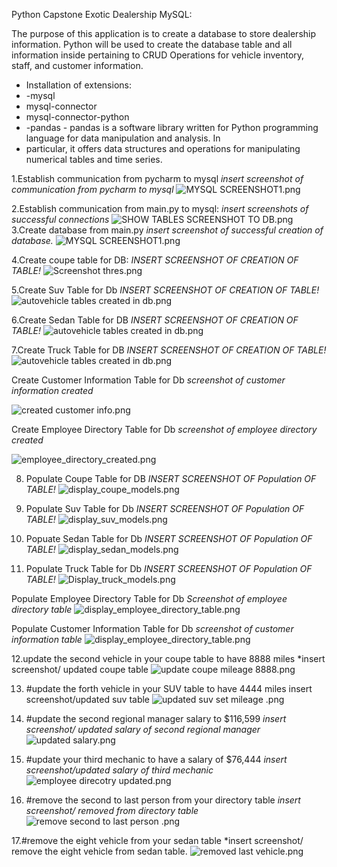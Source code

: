 Python Capstone Exotic Dealership MySQL:

The purpose of this application is to create a database to store dealership information.
Python will be used to create the database table and all information inside pertaining to 
CRUD Operations for vehicle inventory, staff, and customer information.
- Installation of extensions:
- -mysql
- mysql-connector
- mysql-connector-python
- -pandas - pandas is a software library written for Python programming language for data manipulation and analysis. In 
- particular, it offers data structures and operations for manipulating numerical tables and time series.


1.Establish communication from pycharm to mysql
*insert screenshot of communication from pycharm to mysql*
![MYSQL SCREENSHOT1.png](..%2F..%2FOneDrive%2FPictures%2FMYSQL%20SCREENSHOT1.png)

2.Establish communication from main.py to mysql:
*insert screenshots of successful connections*
![SHOW TABLES SCREENSHOT TO DB.png](..%2F..%2FOneDrive%2FPictures%2FSHOW%20TABLES%20SCREENSHOT%20TO%20DB.png)
3.Create database from main.py
*insert screenshot of successful creation of database.*
![MYSQL SCREENSHOT1.png](..%2F..%2FOneDrive%2FPictures%2FMYSQL%20SCREENSHOT1.png)

4.Create coupe table for DB:
*INSERT SCREENSHOT OF CREATION OF TABLE!*
![Screenshot thres.png](..%2F..%2FOneDrive%2FPictures%2FScreenshot%20thres.png)

5.Create Suv Table for Db
*INSERT SCREENSHOT OF CREATION OF TABLE!*
![autovehicle tables created in db.png](..%2F..%2FOneDrive%2FPictures%2Fautovehicle%20tables%20created%20in%20db.png)

6.Create Sedan Table for DB
*INSERT SCREENSHOT OF CREATION OF TABLE!*
![autovehicle tables created in db.png](..%2F..%2FOneDrive%2FPictures%2Fautovehicle%20tables%20created%20in%20db.png)

7.Create Truck Table for DB
*INSERT SCREENSHOT OF CREATION OF TABLE!*
![autovehicle tables created in db.png](..%2F..%2FOneDrive%2FPictures%2Fautovehicle%20tables%20created%20in%20db.png)


Create Customer Information Table for Db
*screenshot of customer information created*

![created customer info.png](..%2F..%2FOneDrive%2FPictures%2Fcreated%20customer%20info.png)


Create Employee Directory Table for Db
*screenshot of employee directory created*

![employee_directory_created.png](..%2F..%2FOneDrive%2FPictures%2Femployee_directory_created.png)






8. Populate Coupe Table for DB
*INSERT SCREENSHOT OF Population OF TABLE!*
![display_coupe_models.png](..%2F..%2FOneDrive%2FPictures%2Fdisplay_coupe_models.png)

   


9. Populate Suv Table for Db
*INSERT SCREENSHOT OF Population OF TABLE!*
![display_suv_models.png](..%2F..%2FOneDrive%2FPictures%2Fdisplay_suv_models.png)

10. Popuate Sedan Table for Db
*INSERT SCREENSHOT OF Population OF TABLE!*
![display_sedan_models.png](..%2F..%2FOneDrive%2FPictures%2Fdisplay_sedan_models.png)


11. Populate Truck Table for Db
*INSERT SCREENSHOT OF Population OF TABLE!*
![Display_truck_models.png](..%2F..%2FOneDrive%2FPictures%2FDisplay_truck_models.png)



Populate Employee Directory Table for Db
*Screenshot of employee directory table*
![display_employee_directory_table.png](..%2F..%2FOneDrive%2FPictures%2Fdisplay_employee_directory_table.png)

    
Populate Customer Information Table for Db
*screenshot of customer information table*
![display_employee_directory_table.png](..%2F..%2FOneDrive%2FPictures%2Fdisplay_employee_directory_table.png)








12.update the second vehicle in your coupe table to have 8888 miles
*insert screenshot/ updated coupe table
![update coupe mileage 8888.png](..%2F..%2FOneDrive%2FPictures%2Fupdate%20coupe%20mileage%208888.png)

13. #update the forth vehicle in your SUV table to have 4444 miles
insert screenshot/updated suv table
![updated suv set mileage .png](..%2F..%2FOneDrive%2FPictures%2Fupdated%20suv%20set%20mileage%20.png)

14. #update the second regional manager salary to $116,599
*insert screenshot/ updated salary of second regional manager*
![updated salary.png](..%2F..%2FOneDrive%2FPictures%2Fupdated%20salary.png)

15. #update your third mechanic to have a salary of $76,444
*insert screenshot/updated salary of third mechanic*
![employee direcotry updated.png](..%2F..%2FOneDrive%2FPictures%2Femployee%20direcotry%20updated.png)

16. #remove the second to last person from your directory table
*insert screenshot/ removed from directory table*
![remove second to last person .png](..%2F..%2FOneDrive%2FPictures%2Fremove%20second%20to%20last%20person%20.png)

17.#remove the eight vehicle from your sedan table
*insert screenshot/ remove the eight vehicle from sedan table.
![removed last vehicle.png](..%2F..%2FOneDrive%2FPictures%2Fremoved%20last%20vehicle.png)